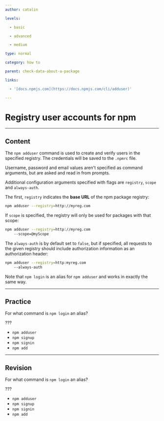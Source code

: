 ```yaml
---
author: catalin

levels:

  - basic

  - advanced

  - medium

type: normal

category: how to

parent: check-data-about-a-package

links:

  - '[docs.npmjs.com](https://docs.npmjs.com/cli/adduser)'

---
```


# Registry user accounts for npm

---
## Content

The `npm adduser` command is used to create and verify users in the specified registry. The credentials will be saved to the `.npmrc` file.

Username, password and email values aren't specified as command arguments, but are asked and read in from prompts.

Additional configuration  arguments specified with flags are `registry`, `scope` and `always-auth`.

The first, `registry` indicates the **base URL** of the npm package registry:
```bash
npm adduser --registry=http://myreg.com
```

If `scope` is specified, the registry will only be used for packages with that scope:
```bash
npm adduser --registry=http://myreg.com
    --scope=@myScope
```

The `always-auth` is by default set to `false`, but if specified, all requests to the given registry should include authorization information as an authorization header:
```bash
npm adduser --registry=http:myreg.com
    --always-auth
```
Note that `npm login` is an alias for `npm adduser` and works in exactly the same way.

---
## Practice

For what command is `npm login` an alias?

???

* `npm adduser`
* `npm signup`
* `npm signin`
* `npm add`

---
## Revision

For what command is `npm login` an alias?

???

* `npm adduser`
* `npm signup`
* `npm signin`
* `npm add`

